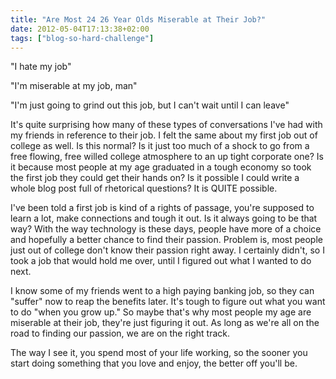 ```yaml
---
title: "Are Most 24 26 Year Olds Miserable at Their Job?"
date: 2012-05-04T17:13:38+02:00
tags: ["blog-so-hard-challenge"]
---
```


"I hate my job"

"I'm miserable at my job, man"

"I'm just going to grind out this job, but I can't wait until I can leave"

It's quite surprising how many of these types of conversations I've had with my friends in reference to their job. I felt the same about my first job out of college as well. Is this normal? Is it just too much of a shock to go from a free flowing, free willed college atmosphere to an up tight corporate one? Is it because most people at my age graduated in a tough economy so took the first job they could get their hands on? Is it possible I could write a whole blog post full of rhetorical questions? It is QUITE possible.

I've been told a first job is kind of a rights of passage, you're supposed to learn a lot, make connections and tough it out. Is it always going to be that way? With the way technology is these days, people have more of a choice and hopefully a better chance to find their passion. Problem is, most people just out of college don't know their passion right away.&nbsp;I certainly didn't, so I took a job that would hold me over, until I figured out what I wanted to do next.

I know some of my friends went to a high paying banking job, so they can "suffer" now to reap the benefits later. It's tough to figure out what you want to do "when you grow up." So maybe that's why most people my age are miserable at their job, they're just figuring it out. As long as we're all on the road to finding our passion, we are on the right track.&nbsp;

The way I see it, you spend most of your life working, so the sooner you start doing something that you love and enjoy, the better off you'll be.&nbsp;

